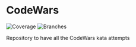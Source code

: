 # CodeWars
![Coverage](.github/badges/jacoco.svg)
![Branches](.github/badges/branches.svg)

Repository to have all the CodeWars kata attempts
